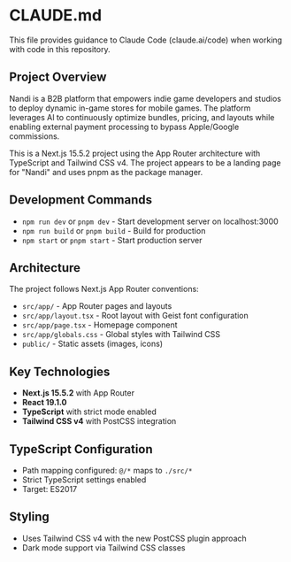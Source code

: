 # CLAUDE.md

This file provides guidance to Claude Code (claude.ai/code) when working with code in this repository.

## Project Overview

Nandi is a B2B platform that empowers indie game developers and studios to deploy dynamic in-game stores for mobile games. The platform leverages AI to continuously optimize bundles, pricing, and layouts while enabling external payment processing to bypass Apple/Google commissions.

This is a Next.js 15.5.2 project using the App Router architecture with TypeScript and Tailwind CSS v4. The project appears to be a landing page for "Nandi" and uses pnpm as the package manager.

## Development Commands

- `npm run dev` or `pnpm dev` - Start development server on localhost:3000
- `npm run build` or `pnpm build` - Build for production
- `npm start` or `pnpm start` - Start production server

## Architecture

The project follows Next.js App Router conventions:

- `src/app/` - App Router pages and layouts
- `src/app/layout.tsx` - Root layout with Geist font configuration
- `src/app/page.tsx` - Homepage component
- `src/app/globals.css` - Global styles with Tailwind CSS
- `public/` - Static assets (images, icons)

## Key Technologies

- **Next.js 15.5.2** with App Router
- **React 19.1.0** 
- **TypeScript** with strict mode enabled
- **Tailwind CSS v4** with PostCSS integration

## TypeScript Configuration

- Path mapping configured: `@/*` maps to `./src/*`
- Strict TypeScript settings enabled
- Target: ES2017

## Styling

- Uses Tailwind CSS v4 with the new PostCSS plugin approach
- Dark mode support via Tailwind CSS classes